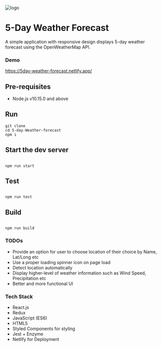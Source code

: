 ![logo](https://image.ibb.co/g69ZDx/682111_cloud_512x512.png)

# 5-Day Weather Forecast

A simple application with responsive design displays 5-day weather forecast using the OpenWeatherMap API.

### Demo

https://5day-weather-forecast.netlify.app/

## Pre-requisites

-   Node.js v10.15.0 and above

## Run

```
git clone
cd 5-day-Weather-forecast
npm i
```

## Start the dev server

```

npm run start

```

## Test

```

npm run test

```

## Build

```

npm run build

```

### TODOs

-   Provide an option for user to choose location of their choice by Name, Lat/Long etc
-   Use a proper loading spinner icon on page load
-   Detect location automatically
-   Display higher-level of weather information such as Wind Speed, Precipitation etc
-   Better and more functional UI

### Tech Stack

-   React.js
-   Redux
-   JavaScript (ES6)
-   HTML5
-   Styled Components for styling
-   Jest + Enzyme
-   Netlify for Deployment
